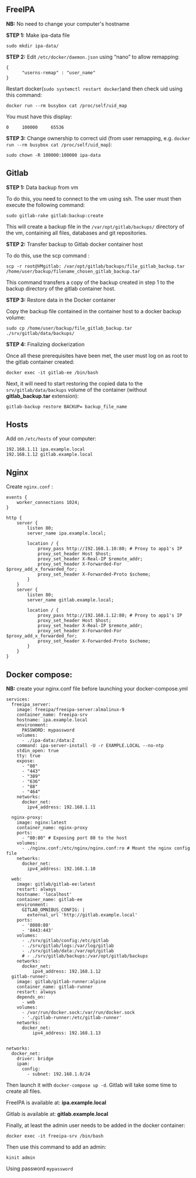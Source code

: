 ## FreeIPA
**NB:** No need to change your computer's hostname

**STEP 1:** Make ipa-data file

```         
sudo mkdir ipa-data/
```

**STEP 2:** Edit `/etc/docker/daemon.json` using “nano” to allow remapping:

```
{ 
      "userns-remap" : "user_name" 
} 
```
Restart docker(`sudo systemctl restart docker`)and then check uid using this command:
```
docker run --rm busybox cat /proc/self/uid_map 
```
You must have this display:
```
0     100000     65536
```

**STEP 3:** Change ownership to correct uid (from user remapping, e.g. `docker run --rm busybox cat /proc/self/uid_map`):

```         
sudo chown -R 100000:100000 ipa-data
```

## Gitlab

**STEP 1:** Data backup from vm

To do this, you need to connect to the vm using ssh. The user must then execute the following command:
```
sudo gitlab-rake gitlab:backup:create
```

This will create a backup file in the `/var/opt/gitlab/backups/` directory of the vm, containing all files, databases and git repositories.

**STEP 2:** Transfer backup to Gitlab docker container host

To do this, use the scp command :
```
scp -r root@VMgitlab: /var/opt/gitlab/backups/file_gitlab_backup.tar /home/user/backup/filename_chosen_gitlab_backup.tar
```
 This command transfers a copy of the backup created in step 1 to the backup directory of the gitlab container host.

**STEP 3:** Restore data in the Docker container

Copy the backup file contained in the container host to a docker backup volume:
```
sudo cp /home/user/backup/file_gitlab_backup.tar ./srv/gitlab/data/backups/
```

**STEP 4:** Finalizing dockerization

Once all these prerequisites have been met, the user must log on as root to the gitlab container created:
```
docker exec -it gitlab-ee /bin/bash
```

Next, it will need to start restoring the copied data to the `srv/gitlab/data/backups` volume of the container (without **gitlab_backup.tar** extension):
```
gitlab-backup restore BACKUP= backup_file_name
```

## Hosts

Add on `/etc/hosts` of your computer:

```
192.168.1.11 ipa.example.local
192.168.1.12 gitlab.example.local
```

## Nginx

Create `nginx.conf` :

```
events {
    worker_connections 1024;
}

http {
    server {
        listen 80;
        server_name ipa.example.local;

        location / {
            proxy_pass http://192.168.1.10:80; # Proxy to app1's IP
            proxy_set_header Host $host;
            proxy_set_header X-Real-IP $remote_addr;
            proxy_set_header X-Forwarded-For $proxy_add_x_forwarded_for;
            proxy_set_header X-Forwarded-Proto $scheme;
        }
    }
    server {
        listen 80;
        server_name gitlab.example.local;

        location / {
            proxy_pass http://192.168.1.12:80; # Proxy to app1's IP
            proxy_set_header Host $host;
            proxy_set_header X-Real-IP $remote_addr;
            proxy_set_header X-Forwarded-For $proxy_add_x_forwarded_for;
            proxy_set_header X-Forwarded-Proto $scheme;
        }
    }
}
```

## Docker compose:
**NB:** create your nginx.conf file before launching your docker-compose.yml
```
services:
  freeipa_server:
    image: freeipa/freeipa-server:almalinux-9
    container_name: freeipa-srv
    hostname: ipa.example.local
    environment:
      PASSWORD: mypassword
    volumes:
      - ./ipa-data:/data:Z
    command: ipa-server-install -U -r EXAMPLE.LOCAL --no-ntp
    stdin_open: true
    tty: true
    expose:
      - "80"
      - "443"
      - "389"
      - "636"
      - "88"
      - "464"
    networks:
      docker_net:
        ipv4_address: 192.168.1.11

  nginx-proxy:
    image: nginx:latest
    container_name: nginx-proxy
    ports:
      - "80:80" # Exposing port 80 to the host
    volumes:
      - ./nginx.conf:/etc/nginx/nginx.conf:ro # Mount the nginx config file
    networks:
      docker_net:
        ipv4_address: 192.168.1.10
        
  web:
    image: gitlab/gitlab-ee:latest
    restart: always
    hostname: 'localhost'
    container_name: gitlab-ee
    environment:
      GITLAB_OMNIBUS_CONFIG: |
        external_url 'http://gitlab.example.local'
    ports:
      - '8080:80'
      - '8443:443'
    volumes:
      - ./srv/gitlab/config:/etc/gitlab
      - ./srv/gitlab/logs:/var/log/gitlab
      - ./srv/gitlab/data:/var/opt/gitlab
      # - ./srv/gitlab/backups:/var/opt/gitlab/backups
    networks:
      docker_net:
          ipv4_address: 192.168.1.12
  gitlab-runner:
    image: gitlab/gitlab-runner:alpine
    container_name: gitlab-runner    
    restart: always
    depends_on:
      - web
    volumes:
      - /var/run/docker.sock:/var/run/docker.sock
      - './gitlab-runner:/etc/gitlab-runner'
    networks:
      docker_net:
          ipv4_address: 192.168.1.13


networks:
  docker_net:
    driver: bridge
    ipam:
      config:
        - subnet: 192.168.1.0/24
```

Then launch it with `docker-compose up -d`. Gitlab will take some time to create all files.

FreeIPA is available at: **ipa.example.local**

Gitlab is available at: **gitlab.example.local**

Finally, at least the admin user needs to be added in the docker container:
```
docker exec -it freeipa-srv /bin/bash
```
Then use this command to add an admin:
```
kinit admin
```
Using password `mypassword`


